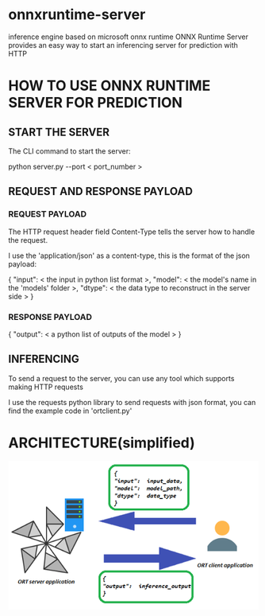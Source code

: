 # onnxruntime-server
inference engine based on microsoft onnx runtime
ONNX Runtime Server provides an easy way to start an inferencing server for prediction with HTTP

# HOW TO USE ONNX RUNTIME SERVER FOR PREDICTION
## START THE SERVER
The CLI command to start the server:

python server.py --port < port_number >

## REQUEST AND RESPONSE PAYLOAD
### REQUEST PAYLOAD
The HTTP request header field Content-Type tells the server how to handle the request.

I use the 'application/json' as a content-type, this is the format of the json payload:

{
"input": < the input in python list format >,
"model": < the model's name in the 'models' folder >,
"dtype": < the data type to reconstruct in the server side >
}

### RESPONSE PAYLOAD
{
"output": < a python list of outputs of the model >
}

## INFERENCING
To send a request to the server, you can use any tool which supports making HTTP requests

I use the requests python library to send requests with json format, you can find the example code in 'ortclient.py'

# ARCHITECTURE(simplified)
![architecture](architecture.png)
